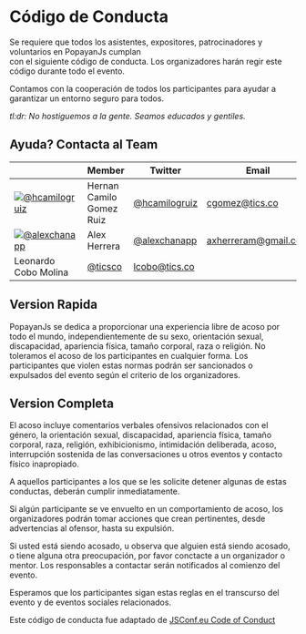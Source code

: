 # Código de Conducta

Se requiere que todos los asistentes, expositores, patrocinadores y voluntarios en PopayanJs cumplan  
con el siguiente código de conducta. Los organizadores harán regir este código durante todo el evento.

Contamos con la cooperación de todos los participantes para ayudar a garantizar un entorno seguro para todos.

*tl:dr: No hostiguemos a la gente. Seamos educados y gentiles.*

## Ayuda? Contacta al Team

​   | Member           | Twitter                                 | Email
----|------------------|-----------------------------------------|-------------------
[![@hcamilogruiz](https://avatars6.githubusercontent.com/hcamilogruiz?v=3&s=40)](https://github.com/hcamilogruiz) | Hernan Camilo Gomez Ruiz | [@hcamilogruiz](https://twitter.com/hcamilogruiz ) | cgomez@tics.co
[![@alexchanapp](https://avatars2.githubusercontent.com/u/8798142?v=3&s=40)](https://github.com/alexchanapp) | Alex Herrera | [@alexchanapp](https://twitter.com/hcamilogruiz ) | axherreram@gmail.com
 | Leonardo Cobo Molina | [@ticsco](https://twitter.com/ticsco ) | lcobo@tics.co
## Version Rapida

PopayanJs se dedica a proporcionar una experiencia libre de acoso por todo el mundo, independientemente de su sexo, orientación sexual, discapacidad, apariencia física, tamaño corporal, raza o religión. No toleramos el acoso de los participantes en cualquier forma. Los participantes que violen estas normas podrán ser sancionados o expulsados del evento según el criterio de los organizadores.

## Version Completa

El acoso incluye comentarios verbales ofensivos relacionados con el género, la orientación sexual, discapacidad, apariencia física, tamaño corporal, raza, religión, exhibicionismo, intimidación deliberada, acoso, interrupción sostenida de las conversaciones u otros eventos y contacto físico inapropiado.

A aquellos participantes a los que se les solicite detener algunas de estas conductas, deberán cumplir inmediatamente.

Si algún participante se ve envuelto en un comportamiento de acoso, los organizadores podrán tomar acciones que crean pertinentes, desde advertencias al ofensor, hasta su expulsión.

Si usted está siendo acosado, u observa que alguien está siendo acosado, o tiene alguna otra preocupación, por favor conctacte a un organizador o mentor. Los responsables a contactar serán notificados al comienzo del evento.

Esperamos que los participantes sigan estas reglas en el transcurso del evento y de eventos sociales relacionados.

Este código de conducta fue adaptado de [JSConf.eu Code of Conduct]( http://2014.jsconf.eu/code-of-conduct.html)
